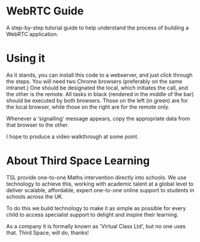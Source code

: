 # WebRTC Guide
A step-by-step tutorial guide to help understand the process of building a WebRTC application.

# Using it
As it stands, you can install this code to a webserver, and just click through the steps. You will need two Chrome browsers (preferably on the same intranet.) One should be designated the local, which initiates the call, and the other is the remote. All tasks in black (rendered in the middle of the bar) should be executed by both browsers. Those on the left (in green) are for the local browser, while those on the right are for the remote only.

Whenever a 'signalling' message appears, copy the appropriate data from that browser to the other.

I hope to produce a video walkthrough at some point.


# About Third Space Learning

TSL provide one-to-one Maths intervention directly into schools. We use technology to achieve this, working with academic talent at a global level to deliver scalable, affordable, expert one-to-one online support to students in schools across the UK.

To do this we build technology to make it as simple as possible for every child to access specialist support to delight and inspire their learning.


As a company it is formally known as 'Virtual Class Ltd', but no one uses that. Third Space, will do, thanks!

